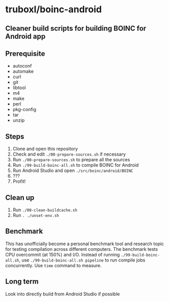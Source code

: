 # truboxl/boinc-android

## Cleaner build scripts for building BOINC for Android app

## Prerequisite

* autoconf
* automake
* curl
* git
* libtool
* m4
* make
* perl
* pkg-config
* tar
* unzip

## Steps

1. Clone and open this repository
1. Check and edit `./00-prepare-sources.sh` if necessary
1. Run `./00-prepare-sources.sh` to prepare all the sources
1. Run `./99-build-boinc-all.sh` to compile BOINC for Android
1. Run Android Studio and open `./src/boinc/android/BOINC`
1. ???
1. Profit!

## Clean up

1. Run `./00-clean-buildcache.sh`
1. Run `. ./unset-env.sh`

## Benchmark

This has unofficially become a personal benchmark tool and research topic for testing compilation
across different computers. The benchmark tests CPU overcommit (at 150%) and I/O. Instead of
running `./99-build-boinc-all.sh`, use `./99-build-boinc-all.sh pipeline` to run compile jobs
concurrently. Use `time` command to measure.

## Long term

Look into directly build from Android Studio if possible
